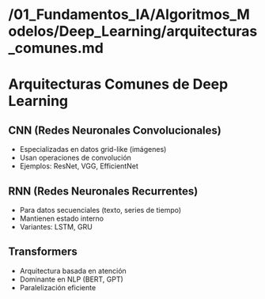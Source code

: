 # /01_Fundamentos_IA/Algoritmos_Modelos/Deep_Learning/arquitecturas_comunes.md
# Arquitecturas Comunes de Deep Learning

## CNN (Redes Neuronales Convolucionales)
- Especializadas en datos grid-like (imágenes)
- Usan operaciones de convolución
- Ejemplos: ResNet, VGG, EfficientNet

## RNN (Redes Neuronales Recurrentes)
- Para datos secuenciales (texto, series de tiempo)
- Mantienen estado interno
- Variantes: LSTM, GRU

## Transformers
- Arquitectura basada en atención
- Dominante en NLP (BERT, GPT)
- Paralelización eficiente